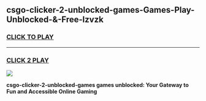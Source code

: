
## csgo-clicker-2-unblocked-games-Games-Play-Unblocked-&-Free-lzvzk
<h3>
<a href="https://premium76.site?title=csgo-clicker-2-unblocked-games&ref=24A">CLICK TO PLAY</a></h3>
<hr>

<h3>
<a href="https://premium76.site?title=csgo-clicker-2-unblocked-games&ref=24A">CLICK 2 PLAY</a>
  
</h3>

<a href="https://premium76.site?title=csgo-clicker-2-unblocked-games&ref=24A"><img src="https://clearcache.store/games.png"></a>


**csgo-clicker-2-unblocked-games games unblocked: Your Gateway to Fun and Accessible Online Gaming**

